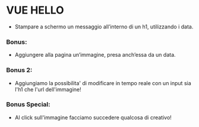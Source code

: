 # VUE HELLO
- Stampare a schermo un messaggio all’interno di un h1, utilizzando i data.
### Bonus:
- Aggiungere alla pagina un’immagine, presa anch’essa da un data.
### Bonus 2:
- Aggiungiamo la possibilita' di modificare in tempo reale con un input sia l'h1 che l'url dell'immagine!
### Bonus Special:
- Al click sull'immagine facciamo succedere qualcosa di creativo!